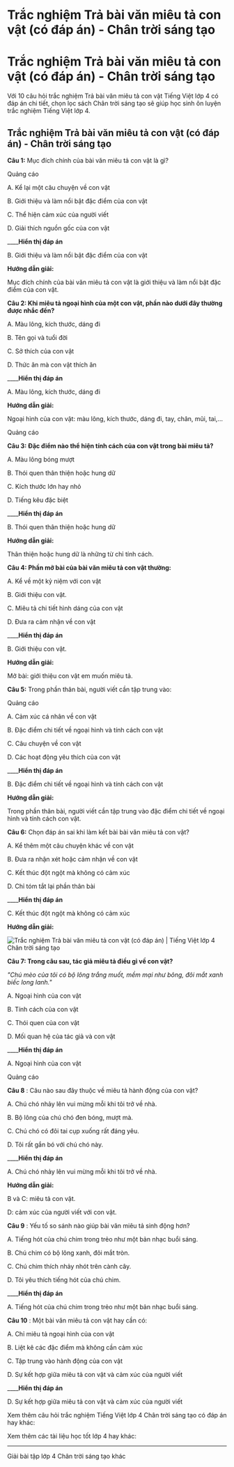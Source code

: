 # Trắc nghiệm Trả bài văn miêu tả con vật (có đáp án) - Chân trời sáng tạo

# Trắc nghiệm Trả bài văn miêu tả con vật (có đáp án) - Chân trời sáng tạo

Với 10 câu hỏi trắc nghiệm Trả bài văn miêu tả con vật Tiếng Việt lớp 4 có đáp án chi tiết, chọn lọc sách Chân trời sáng tạo sẽ giúp học sinh ôn luyện trắc nghiệm Tiếng Việt lớp 4.

## Trắc nghiệm Trả bài văn miêu tả con vật (có đáp án) - Chân trời sáng tạo

**Câu 1:** Mục đích chính của bài văn miêu tả con vật là gì?

Quảng cáo

A. Kể lại một câu chuyện về con vật

B. Giới thiệu và làm nổi bật đặc điểm của con vật

C. Thể hiện cảm xúc của người viết

D. Giải thích nguồn gốc của con vật

____**Hiển thị đáp án**

B. Giới thiệu và làm nổi bật đặc điểm của con vật

**Hướng dẫn giải:**

Mục đích chính của bài văn miêu tả con vật là giới thiệu và làm nổi bật đặc điểm của con vật.

**Câu 2: Khi miêu tả ngoại hình của một con vật, phần nào dưới đây thường được nhắc đến?**

A. Màu lông, kích thước, dáng đi

B. Tên gọi và tuổi đời

C. Sở thích của con vật

D. Thức ăn mà con vật thích ăn

____**Hiển thị đáp án**

A. Màu lông, kích thước, dáng đi

**Hướng dẫn giải:**

Ngoại hình của con vật: màu lông, kích thước, dáng đi, tay, chân, mũi, tai,…

Quảng cáo

**Câu 3: Đặc điểm nào thể hiện tính cách của con vật trong bài miêu tả?**

A. Màu lông bóng mượt

B. Thói quen thân thiện hoặc hung dữ

C. Kích thước lớn hay nhỏ

D. Tiếng kêu đặc biệt

____**Hiển thị đáp án**

B. Thói quen thân thiện hoặc hung dữ

**Hướng dẫn giải:**

Thân thiện hoặc hung dữ là những từ chỉ tính cách. 

**Câu 4: Phần mở bài của bài văn miêu tả con vật thường:**

A. Kể về một kỷ niệm với con vật

B. Giới thiệu con vật. 

C. Miêu tả chi tiết hình dáng của con vật

D. Đưa ra cảm nhận về con vật

____**Hiển thị đáp án**

B. Giới thiệu con vật. 

**Hướng dẫn giải:**

Mở bài: giới thiệu con vật em muốn miêu tả. 

**Câu 5:** Trong phần thân bài, người viết cần tập trung vào:

Quảng cáo

A. Cảm xúc cá nhân về con vật

B. Đặc điểm chi tiết về ngoại hình và tính cách con vật

C. Câu chuyện về con vật

D. Các hoạt động yêu thích của con vật

____**Hiển thị đáp án**

B. Đặc điểm chi tiết về ngoại hình và tính cách con vật

**Hướng dẫn giải:**

Trong phần thân bài, người viết cần tập trung vào đặc điểm chi tiết về ngoại hình và tính cách con vật.

**Câu 6:** Chọn đáp án sai khi làm kết bài bài văn miêu tả con vật?

A. Kể thêm một câu chuyện khác về con vật

B. Đưa ra nhận xét hoặc cảm nhận về con vật

C. Kết thúc đột ngột mà không có cảm xúc

D. Chỉ tóm tắt lại phần thân bài

____**Hiển thị đáp án**

C. Kết thúc đột ngột mà không có cảm xúc

**Hướng dẫn giải:**

![Trắc nghiệm Trả bài văn miêu tả con vật \(có đáp án\) | Tiếng Việt lớp 4 Chân trời sáng tạo](https://vietjack.com/tieng-viet-4-ct/images/trac-nghiem-viet-tra-bai-van-mieu-ta-con-vat-260598.PNG)

**Câu 7: Trong câu sau, tác giả miêu tả điều gì về con vật?**

_"Chú mèo của tôi có bộ lông trắng muốt, mềm mại như bông, đôi mắt xanh biếc long lanh."_

A. Ngoại hình của con vật

B. Tính cách của con vật

C. Thói quen của con vật

D. Mối quan hệ của tác giả và con vật

____**Hiển thị đáp án**

A. Ngoại hình của con vật

Quảng cáo

**Câu 8** : Câu nào sau đây thuộc về miêu tả hành động của con vật?

A. Chú chó nhảy lên vui mừng mỗi khi tôi trở về nhà.

B. Bộ lông của chú chó đen bóng, mượt mà.

C. Chú chó có đôi tai cụp xuống rất đáng yêu.

D. Tôi rất gắn bó với chú chó này.

____**Hiển thị đáp án**

A. Chú chó nhảy lên vui mừng mỗi khi tôi trở về nhà.

**Hướng dẫn giải:**

B và C: miêu tả con vật. 

D: cảm xúc của người viết với con vật. 

**Câu 9** : Yếu tố so sánh nào giúp bài văn miêu tả sinh động hơn?

A. Tiếng hót của chú chim trong trẻo như một bản nhạc buổi sáng.

B. Chú chim có bộ lông xanh, đôi mắt tròn.

C. Chú chim thích nhảy nhót trên cành cây.

D. Tôi yêu thích tiếng hót của chú chim.

____**Hiển thị đáp án**

A. Tiếng hót của chú chim trong trẻo như một bản nhạc buổi sáng.

**Câu 10** : Một bài văn miêu tả con vật hay cần có:

A. Chỉ miêu tả ngoại hình của con vật

B. Liệt kê các đặc điểm mà không cần cảm xúc

C. Tập trung vào hành động của con vật

D. Sự kết hợp giữa miêu tả con vật và cảm xúc của người viết

____**Hiển thị đáp án**

D. Sự kết hợp giữa miêu tả con vật và cảm xúc của người viết

Xem thêm câu hỏi trắc nghiệm Tiếng Việt lớp 4 Chân trời sáng tạo có đáp án hay khác:

Xem thêm các tài liệu học tốt lớp 4 hay khác:

* * *

Giải bài tập lớp 4 Chân trời sáng tạo khác
